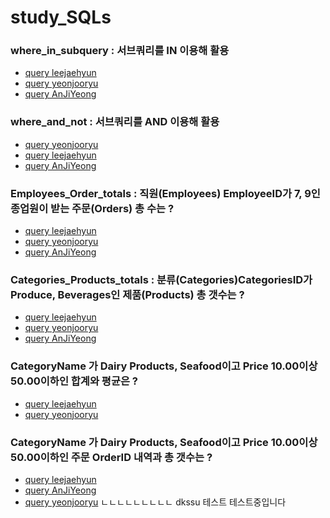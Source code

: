 # study_SQLs
### where_in_subquery : 서브쿼리를 IN 이용해 활용
- [query leejaehyun](./leejaehyun/w3schools/where_in_subquery.sql)
- [query yeonjooryu](./yeonjoooryu/w3schools/where_in_subquery.sql)
- [query AnJiYeong](./AnJiYeong/w3schools/where_in_subquery.sql)
### where_and_not : 서브쿼리를 AND 이용해 활용
- [query yeonjooryu](./yeonjoooryu/w3schools/where_and_not.sql)
- [query leejaehyun](./leejaehyun/w3schools/where_and_not.sql)
- [query AnJiYeong](./AnJiYeong/w3schools/where_and_not.sql)
### Employees_Order_totals : 직원(Employees) EmployeeID가 7, 9인 종업원이 받는 주문(Orders) 총 수는 ?
- [query leejaehyun](./leejaehyun/w3schools/Employees_Order_total.sql)
- [query yeonjooryu](./yeonjoooryu/w3schools/Employees_Order_totals.sql)
- [query AnJiYeong](./AnJiYeong/w3schools/Employees_Order_total.sql)
### Categories_Products_totals : 분류(Categories)CategoriesID가 Produce, Beverages인 제품(Products) 총 갯수는 ?
- [query leejaehyun](./leejaehyun/w3schools/Categories_Products_totals.sql)
- [query yeonjooryu](./yeonjoooryu/w3schools/Categories_Products_totals.sql)
- [query AnJiYeong](./AnJiYeong/w3schools/Categories_Products_totals.sql)

### CategoryName 가 Dairy Products, Seafood이고 Price 10.00이상 50.00이하인 합계와 평균은 ?
- [query leejaehyun](./leejaehyun/w3schools/CategoryName_Products.sql)
- [query yeonjooryu](./yeonjoooryu/w3schools/CategoryName_Products.sql)

### CategoryName 가 Dairy Products, Seafood이고 Price 10.00이상 50.00이하인 주문  OrderID 내역과 총 갯수는 ?
- [query leejaehyun](./leejaehyun/w3schools/CategoryName_Products_Order.sql)
- [query AnJiYeong](./AnJiYeong/w3schools/CategoryName_Products.sql)
- [query yeonjooryu](./yeonjoooryu/w3schools/CategoryName_Products_Order.sql)
ㄴㄴㄴㄴㄴㄴㄴㄴㄴ
dkssu
테스트
테스트중입니다